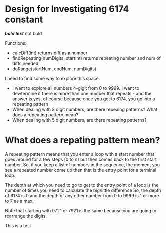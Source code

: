 # Design for Investigating 6174 constant

***bold text*** not bold

Functions:
- calcDiff(int) returns diff as a number
- findRepeating(numDigits, startInt) returns repeating number and num of diffs needed
- doRange(startNum, endNum, numDigits)


I need to find some way to explore this space.
- I want to explore all numbers 4-gigit from 0 to 9999.  I want to dewtermine if there is more than one number that repeats - and the answer is yes, of course because once you get to 6174, you go into a repeating pattern
- When dealing with 3 digit numbers, are there repeaing patterns?  What does a repeating pattern mean?
- When dealing with 5 digit numbers, are there repeating patterns?
  
# What does a repating pattern mean?
A repeating pattern means that you enter a loop with a start
number that goes around for a few steps (0 to n) but then comes back to the first start number.  So,
if you keep a list of numbers in the sequence, the moment you see a repeated number come up
then that is the entry point for a terminal loop.

The depth at which you need to go to get to the entry point of a loop is
the number of times you need to calculate the big/little difference  So,
the depth of 6174 is 0 and the depth of any other number from 0 to 9999 is 1 or more to 7 as a max.

Note that starting with 9721 or 7921 is the same because you are going to rearrange the digits.

This  is a test
